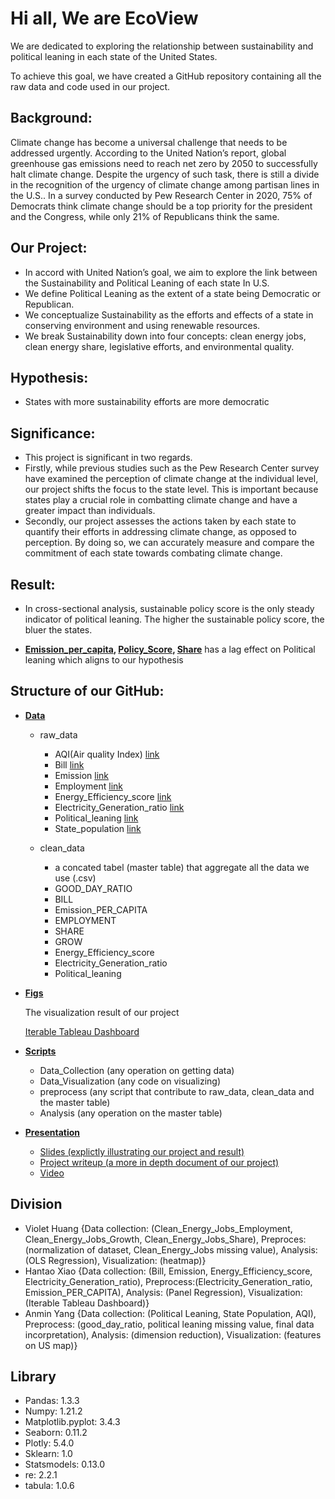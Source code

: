 # Hi all, We are EcoView 

We are dedicated to exploring the relationship between sustainability and political leaning in each state of the United States.

To achieve this goal, we have created a GitHub repository containing all the raw data and code used in our project. 

## Background:

Climate change has become a universal challenge that needs to be addressed urgently. According to the United Nation’s report, global greenhouse gas emissions need to reach net zero by 2050 to successfully halt climate change. Despite the urgency of such task, there is still a divide in the recognition of the urgency of climate change among partisan lines in the U.S.. In a survey conducted by Pew Research Center in 2020, 75% of Democrats think climate change should be a top priority for the president and the Congress, while only 21% of Republicans think the same.


## Our Project: 

  - In accord with United Nation’s goal, we aim to explore the link between the Sustainability and Political Leaning of each state In U.S.
  - We define Political Leaning as the extent of a state being Democratic or Republican.
  - We conceptualize Sustainability as the efforts and effects of a state in conserving environment and using renewable resources.  
  - We break Sustainability down into four concepts: clean energy jobs, clean energy share, legislative efforts, and environmental quality.

## Hypothesis:

  - States with more sustainability efforts are more democratic

## Significance:
  - This project is significant in two regards. 
  - Firstly, while previous studies such as the Pew Research Center survey have examined the perception of climate change at the individual level, our project shifts the focus to the state level. This is important because states play a crucial role in combatting climate change and have a greater impact than individuals. 
  - Secondly, our project assesses the actions taken by each state to quantify their efforts in addressing climate change, as opposed to perception. By doing so, we can accurately measure and compare the commitment of each state towards combating climate change.


## Result:

  - In cross-sectional analysis, sustainable policy score is the only steady indicator of political leaning. The higher the sustainable policy score, the bluer the states.

  - **[Emission_per_capita](https://github.com/macs30122-winter23/final-project-ecoview/tree/main/data/clean_data/Emission_per_capital), [Policy_Score](https://github.com/macs30122-winter23/final-project-ecoview/tree/main/data/clean_data/Energy_efficiency_score), [Share](https://github.com/macs30122-winter23/final-project-ecoview/tree/main/data/clean_data/Employment)** has a lag effect on Political leaning which aligns to our hypothesis


## Structure of our GitHub: 

- [**Data**](https://github.com/macs30122-winter23/final-project-ecoview/tree/main/data)

  - raw_data

    - AQI(Air quality Index) [link](https://aqs.epa.gov/aqsweb/airdata/download_files.html)
    - Bill [link](https://www.govtrack.us/congress/bills/subjects/environmental_protection/6038)
    - Emission [link](https://www.epa.gov/ghgreporting)
    - Employment [link](https://e2.org/resources/?type_param=report_post)
    - Energy_Efficiency_score [link](https://www.aceee.org/)
    - Electricity_Generation_ratio [link](https://www.eia.gov/)
    - Political_leaning [link](https://fivethirtyeight.com/features/how-red-or-blue-is-your-state-your-congressional-district/)
    - State_population [link](https://www.census.gov/)

  - clean_data

    - a concated tabel (master table) that aggregate all the data we use (.csv)
    - GOOD_DAY_RATIO
    - BILL
    - Emission_PER_CAPITA
    - EMPLOYMENT
    - SHARE
    - GROW
    - Energy_Efficiency_score
    - Electricity_Generation_ratio 
    - Political_leaning 

- [**Figs**](https://github.com/macs30122-winter23/final-project-ecoview/tree/main/figs)
  
  The visualization result of our project
  
  [Iterable Tableau Dashboard](https://public.tableau.com/app/profile/hantao.xiao/viz/Ecoview/Dashboard1?publish=yes)

- [**Scripts**](https://github.com/macs30122-winter23/final-project-ecoview/tree/main/scripts)

  - Data_Collection (any operation on getting data)
  - Data_Visualization (any code on visualizing)
  - preprocess (any script that contribute to raw_data, clean_data and the master table)
  - Analysis (any operation on the master table)

- [**Presentation**](https://github.com/macs30122-winter23/final-project-ecoview/tree/main/scripts)
  
  - [Slides (explictly illustrating our project and result)](https://github.com/macs30122-winter23/final-project-ecoview/blob/main/presentation/Ecoview.pptx)
  - [Project writeup (a more in depth document of our project)](https://docs.google.com/document/d/1TcjIDgm2luq_RsLorI6NWwz8-W1yQVaeDK7rlCzl9Bo/edit)
  - [Video](https://1drv.ms/v/s!ArgEWImJJ3Q-jANFa3ZqyYpGUTCp?e=PNlzjw)
  
## Division

  - Violet Huang {Data collection: (Clean_Energy_Jobs_Employment, Clean_Energy_Jobs_Growth, Clean_Energy_Jobs_Share), Preproces: (normalization of dataset, Clean_Energy_Jobs missing value), Analysis: (OLS Regression), Visualization: (heatmap)}
  - Hantao Xiao {Data collection: (Bill, Emission, Energy_Efficiency_score, Electricity_Generation_ratio), Preprocess:(Electricity_Generation_ratio, Emission_PER_CAPITA), Analysis: (Panel Regression), Visualization: (Iterable Tableau Dashboard)}
  - Anmin Yang {Data collection: (Political Leaning, State Population, AQI), Preprocess: (good_day_ratio, political leaning missing value, final data incorpretation), Analysis: (dimension reduction), Visualization: (features on US map)}

## Library
  - Pandas: 1.3.3
  - Numpy: 1.21.2
  - Matplotlib.pyplot: 3.4.3
  - Seaborn: 0.11.2
  - Plotly: 5.4.0
  - Sklearn: 1.0
  - Statsmodels: 0.13.0
  - re: 2.2.1
  - tabula: 1.0.6
